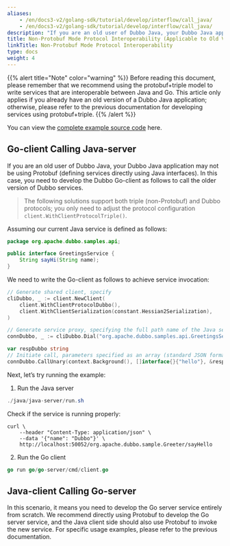 ```yaml
---
aliases:
    - /en/docs3-v2/golang-sdk/tutorial/develop/interflow/call_java/
    - /en/docs3-v2/golang-sdk/tutorial/develop/interflow/call_java/
description: "If you are an old user of Dubbo Java, your Dubbo Java application may not be using Protobuf (defining services directly using Java interfaces). In this case, you need to develop the Dubbo Go-client as follows to call the older version of Dubbo services."
title: Non-Protobuf Mode Protocol Interoperability (Applicable to Old Version Dubbo Java Applications)
linkTitle: Non-Protobuf Mode Protocol Interoperability
type: docs
weight: 4
---
```


{{% alert title="Note" color="warning" %}}
Before reading this document, please remember that we recommend using the protobuf+triple model to write services that are interoperable between Java and Go. This article only applies if you already have an old version of a Dubbo Java application; otherwise, please refer to the previous documentation for developing services using protobuf+triple.
{{% /alert %}}

You can view the [complete example source code](https://github.com/apache/dubbo-go-samples/tree/main/java_interop/non-protobuf-dubbo) here.

## Go-client Calling Java-server
If you are an old user of Dubbo Java, your Dubbo Java application may not be using Protobuf (defining services directly using Java interfaces). In this case, you need to develop the Dubbo Go-client as follows to call the older version of Dubbo services.

> The following solutions support both triple (non-Protobuf) and Dubbo protocols; you only need to adjust the protocol configuration `client.WithClientProtocolTriple()`.

Assuming our current Java service is defined as follows:

```java
package org.apache.dubbo.samples.api;

public interface GreetingsService {
    String sayHi(String name);
}
```

We need to write the Go-client as follows to achieve service invocation:

```go
// Generate shared client, specify
cliDubbo, _ := client.NewClient(
	client.WithClientProtocolDubbo(),
	client.WithClientSerialization(constant.Hessian2Serialization),
)

// Generate service proxy, specifying the full path name of the Java service
connDubbo, _ := cliDubbo.Dial("org.apache.dubbo.samples.api.GreetingsService", client.WithURL("tri://localhost:50052"))

var respDubbo string
// Initiate call, parameters specified as an array (standard JSON format, refer to Java generic calls)
connDubbo.CallUnary(context.Background(), []interface{}{"hello"}, &respDubbo, "SayHello")
```

Next, let’s try running the example:

1. Run the Java server

```java
./java/java-server/run.sh
```

Check if the service is running properly:

```shell
curl \
    --header "Content-Type: application/json" \
    --data '{"name": "Dubbo"}' \
    http://localhost:50052/org.apache.dubbo.sample.Greeter/sayHello
```

2. Run the Go client

```go
go run go/go-server/cmd/client.go
```

## Java-client Calling Go-server

In this scenario, it means you need to develop the Go server service entirely from scratch. We recommend directly using Protobuf to develop the Go server service, and the Java client side should also use Protobuf to invoke the new service. For specific usage examples, please refer to the previous documentation.

